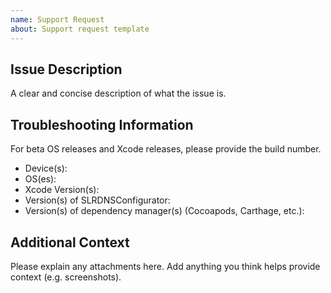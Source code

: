 ```yaml
---
name: Support Request
about: Support request template
---
```

## Issue Description
A clear and concise description of what the issue is.

## Troubleshooting Information
For beta OS releases and Xcode releases, please provide the build number.
* Device(s): 
* OS(es):
* Xcode Version(s):
* Version(s) of SLRDNSConfigurator:
* Version(s) of dependency manager(s) (Cocoapods, Carthage, etc.):

## Additional Context
Please explain any attachments here. Add anything you think helps provide context (e.g. screenshots).
